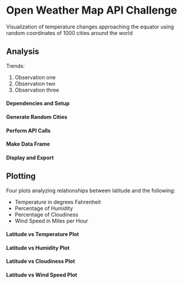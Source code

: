 # Open Weather Map API Challenge
Visualization of temperature changes approaching the equator using random coordinates of 1000 cities around the world


## Analysis
Trends:
1. Observation one
2. Observation two
3. Observation three


#### Dependencies and Setup



#### Generate Random Cities



#### Perform API Calls



#### Make Data Frame



#### Display and Export



## Plotting
Four plots analyzing relationships between latitude and the following:
* Temperature in degrees Fahrenheit
* Percentage of Humidity
* Percentage of Cloudiness
* Wind Speed in Miles per Hour


#### Latitude vs Temperature Plot



#### Latitude vs Humidity Plot



#### Latitude vs Cloudiness Plot



#### Latitude vs Wind Speed Plot